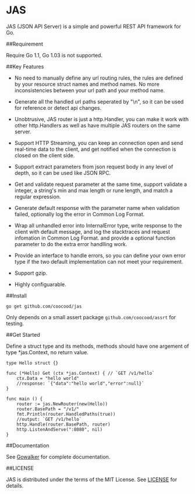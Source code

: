 JAS
===

JAS (JSON API Server) is a simple and powerful REST API framework for Go.

##Requirement

Require Go 1.1, Go 1.03 is not supported.

##Key Features

* No need to manually define any url routing rules, the rules are defined by your resource struct names and method names.
No more inconsistencies between your url path and your method name.

* Generate all the handled url paths seperated by "\n", so it can be used for reference or detect api changes.

* Unobtrusive, JAS router is just a http.Handler, you can make it work with other http.Handlers as well as have multiple JAS routers on the same server.

* Support HTTP Streaming, you can keep an connection open and send real-time data to the client, and get notified when the connection is closed on the client side.

* Support extract parameters from json request body in any level of depth, so it can be used like JSON RPC.

* Get and validate request parameter at the same time, support validate a integer, a string's min and max length or rune length, and match a regular expression.

* Generate default response with the parameter name when validation failed, optionally log the error in Common Log Format.

* Wrap all unhandled error into InternalError type, write response to the client with default message, and log the stacktraces and request infomation in Common Log Format.
and provide a optional function parameter to do the extra error handlling work.

* Provide an interface to handle errors, so you can define your own error type if the two default implementation can not meet your requirement.

* Support gzip.

* Highly configuarable.

##Install

    go get github.com/coocood/jas

Only depends on a small assert package `github.com/coocood/assrt` for testing.

##Get Started

Define a struct type and its methods, methods should have one argement of type *jas.Context, no return value.

    type Hello struct {}

    func (*Hello) Get (ctx *jas.Context) { // `GET /v1/hello`
    	ctx.Data = "hello world"
    	//response: `{"data":"hello world","error":null}`
    }

    func main () {
        router := jas.NewRouter(new(Hello))
        router.BasePath = "/v1/"
        fmt.Println(router.HandledPaths(true))
        //output: `GET /v1/hello`
        http.Handle(router.BasePath, router)
        http.ListenAndServe(":8080", nil)
    }


##Documentation

See [Gowalker](http://gowalker.org/github.com/coocood/jas) for complete documentation.

##LICENSE

JAS is distributed under the terms of the MIT License. See [LICENSE](https://github.com/coocood/jas/blob/master/LICENSE) for details.